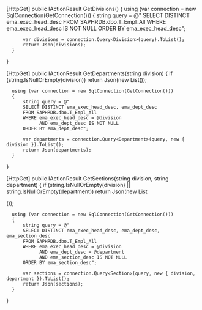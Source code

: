   [HttpGet]
  public IActionResult GetDivisions()
  {
      using (var connection = new SqlConnection(GetConnection()))
      {
          string query = @"
          SELECT DISTINCT ema_exec_head_desc 
          FROM SAPHRDB.dbo.T_Empl_All
          WHERE ema_exec_head_desc IS NOT NULL
          ORDER BY ema_exec_head_desc";

          var divisions = connection.Query<Division>(query).ToList();
          return Json(divisions);
      }
  }

     
  [HttpGet]
  public IActionResult GetDepartments(string division)
  {
      if (string.IsNullOrEmpty(division))
          return Json(new List<Department>());

      using (var connection = new SqlConnection(GetConnection()))
      {
          string query = @"
          SELECT DISTINCT ema_exec_head_desc, ema_dept_desc
          FROM SAPHRDB.dbo.T_Empl_All
          WHERE ema_exec_head_desc = @division
                AND ema_dept_desc IS NOT NULL
          ORDER BY ema_dept_desc";

          var departments = connection.Query<Department>(query, new { division }).ToList();
          return Json(departments);
      }
  }

 
  [HttpGet]
  public IActionResult GetSections(string division, string department)
  {
      if (string.IsNullOrEmpty(division) || string.IsNullOrEmpty(department))
          return Json(new List<Section>());

      using (var connection = new SqlConnection(GetConnection()))
      {
          string query = @"
          SELECT DISTINCT ema_exec_head_desc, ema_dept_desc, ema_section_desc
          FROM SAPHRDB.dbo.T_Empl_All
          WHERE ema_exec_head_desc = @division
                AND ema_dept_desc = @department
                AND ema_section_desc IS NOT NULL
          ORDER BY ema_section_desc";

          var sections = connection.Query<Section>(query, new { division, department }).ToList();
          return Json(sections);
      }
  }
